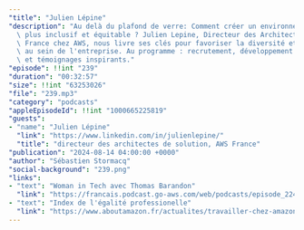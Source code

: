 ```yaml
---
"title": "Julien Lépine"
"description": "Au delà du plafond de verre: Comment créer un environnement de travail\
  \ plus inclusif et équitable ? Julien Lepine, Directeur des Architects de Solution\
  \ France chez AWS, nous livre ses clés pour favoriser la diversité et l'inclusion\
  \ au sein de l'entreprise. Au programme : recrutement, développement des talents,\
  \ et témoignages inspirants."
"episode": !!int "239"
"duration": "00:32:57"
"size": !!int "63253026"
"file": "239.mp3"
"category": "podcasts"
"appleEpisodeId": !!int "1000665225819"
"guests":
- "name": "Julien Lépine"
  "link": "https://www.linkedin.com/in/julienlepine/"
  "title": "directeur des architectes de solution, AWS France"
"publication": "2024-08-14 04:00:00 +0000"
"author": "Sébastien Stormacq"
"social-background": "239.png"
"links":
- "text": "Woman in Tech avec Thomas Barandon"
  "link": "https://francais.podcast.go-aws.com/web/podcasts/episode_224/index.html"
- "text": "Index de l'égalité professionelle"
  "link": "https://www.aboutamazon.fr/actualites/travailler-chez-amazon/index-de-legalite-professionnelle"
---
```

